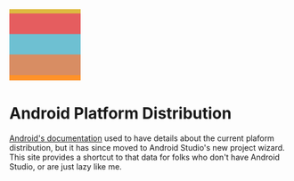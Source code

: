 <img src='/public/logo192.png?raw=true' alt="plugin icon" width='128' />

# Android Platform Distribution

[Android's documentation](https://developer.android.com/about/dashboards) used to have details about the current plaform distribution, 
but it has since moved to Android Studio's new project wizard. This site provides a shortcut to that data for folks who don't have
Android Studio, or are just lazy like me.
